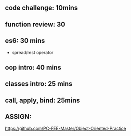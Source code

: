 ## code challenge: 10mins

## function review: 30

## es6: 30 mins
- spread/rest operator


## oop intro: 40 mins

## classes intro: 25 mins

## call, apply, bind: 25mins

## ASSIGN:
https://github.com/PC-FEE-Master/Object-Oriented-Practice